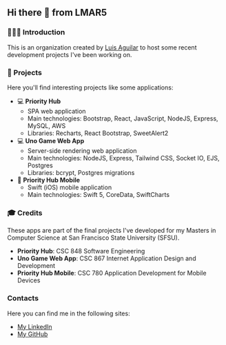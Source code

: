 ## Hi there 👋 from LMAR5

### 👨🏽‍💻 Introduction
This is an organization created by [Luis Aguilar](https://github.com/luisaguilar159) to host some recent development projects I've been working on.

### :file_folder: Projects
Here you'll find interesting projects like some applications:
- :computer: **Priority Hub**
  - SPA web application
  - Main technologies: Bootstrap, React, JavaScript, NodeJS, Express, MySQL, AWS
  - Libraries: Recharts, React Bootstrap, SweetAlert2
- :computer: **Uno Game Web App**
  - Server-side rendering web application
  - Main technologies: NodeJS, Express, Tailwind CSS, Socket IO, EJS, Postgres
  - Libraries: bcrypt, Postgres migrations
- :iphone: **Priority Hub Mobile**
  - Swift (iOS) mobile application
  - Main technologies: Swift 5, CoreData, SwiftCharts

### :mortar_board: Credits
These apps are part of the final projects I've developed for my Masters in Computer Science at San Francisco State University (SFSU).

- **Priority Hub**: CSC 848 Software Engineering
- **Uno Game Web App**: CSC 867 Internet Application Design and Development
- **Priority Hub Mobile**: CSC 780 Application Development for Mobile Devices

### Contacts
Here you can find me in the following sites:
- [My LinkedIn](https://www.linkedin.com/in/luismiguelaguilar)
- [My GitHub](https://github.com/luisaguilar159)


<!--

**Here are some ideas to get you started:**

🙋‍♀️ A short introduction - what is your organization all about?
🌈 Contribution guidelines - how can the community get involved?
👩‍💻 Useful resources - where can the community find your docs? Is there anything else the community should know?
🍿 Fun facts - what does your team eat for breakfast?
🧙 Remember, you can do mighty things with the power of [Markdown](https://docs.github.com/github/writing-on-github/getting-started-with-writing-and-formatting-on-github/basic-writing-and-formatting-syntax)
-->
